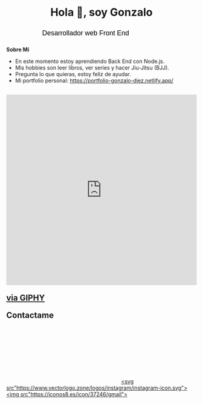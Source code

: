 <h1 align="center">Hola 👋, soy Gonzalo</h1>

<svg xmlns="http://www.w3.org/2000/svg" width="420" height="40" viewBox="0 0 420 40">
  <text x="50%" y="50%" dominant-baseline="middle" text-anchor="middle" font-family="Arial, sans-serif" font-size="18" fill="#000">
    <tspan dy="0" id="text">Desarrollador web Front End</tspan>
    <animate attributeName="opacity" values="0;1" dur="0.5s" begin="0.5s" repeatCount="1" fill="freeze" />
  </text>
</svg>

**Sobre Mi**
- En este momento estoy aprendiendo Back End con Node.js.
- Mis hobbies son leer libros, ver series y hacer Jiu-Jitsu (BJJ).
- Pregunta lo que quieras, estoy feliz de ayudar.
- Mi portfolio personal: https://portfolio-gonzalo-diez.netlify.app/

## <div style="width:100%;height:0;padding-bottom:100%;position:relative;"><iframe src="https://giphy.com/embed/KpOqvmCFdNMhF0pQb7" width="100%" height="100%" style="position:absolute" frameBorder="0" class="giphy-embed" allowFullScreen></iframe></div><p><a href="https://giphy.com/gifs/hello-phone-call-ring-KpOqvmCFdNMhF0pQb7">via GIPHY</a></p> Contactame
  <a href="https://www.linkedin.com/in/gdiezbuchanan/" target="blank"><svg src="https://www.vectorlogo.zone/logos/linkedin/linkedin-icon.svg"></svg></a>
  <a href="https://www.instagram.com/gonzalodiezbuch/" targer="blank"><svg src"https://www.vectorlogo.zone/logos/instagram/instagram-icon.svg"></svg></a>
  <a href="mailto:gonzalodiez97@gmail.com"><img src"https://iconos8.es/icon/37246/gmail"></img></a>

